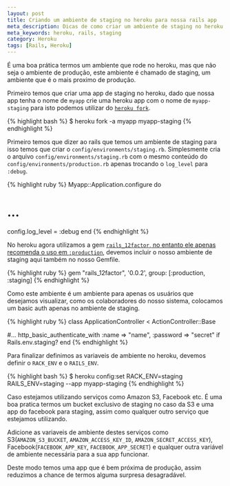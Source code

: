 ```yaml
---
layout: post
title: Criando um ambiente de staging no heroku para nossa rails app
meta_description: Dicas de como criar um ambiente de staging no heroku para nossa rails app
meta_keywords: heroku, rails, staging
category: Heroku
tags: [Rails, Heroku]
---
```


É uma boa prática termos um ambiente que rode no heroku, mas que não seja o ambiente de produção, este ambiente é chamado de staging, um ambiente que é o mais proximo de produção.

Primeiro temos que criar uma app de staging no heroku, dado que nossa app tenha o nome de `myapp` crie uma heroku app com o nome de `myapp-staging` para isto podemos utilizar do [`heroku fork`](https://devcenter.heroku.com/articles/fork-app).

{% highlight bash %}
$ heroku fork -a myapp myapp-staging
{% endhighlight %}

Primeiro temos que dizer ao rails que temos um ambiente de staging para isso temos que criar o `config/environments/staging.rb`. Simplesmente cria o arquivo `config/environments/staging.rb` com o mesmo conteúdo do `config/environments/production.rb` apenas trocando o `log_level` para `:debug`.

{% highlight ruby %}
Myapp::Application.configure do

  # ...
  config.log_level = :debug
end
{% endhighlight %}

No heroku agora utilizamos a gem [`rails_12factor`, no entanto ele apenas recomenda o uso em `:production`](https://devcenter.heroku.com/articles/rails4#logging-and-assets), devemos incluir o nosso ambiente de staging aqui também no nosso Gemfile.

{% highlight ruby %}
gem "rails_12factor", '0.0.2', group: [:production, :staging]
{% endhighlight %}

Como este ambiente é um ambiente para apenas os usuários que desejamos visualizar, como os colaboradores do nosso sistema, colocamos um basic auth apenas no ambiente de staging.

{% highlight ruby %}
class ApplicationController < ActionController::Base

  #...
  http_basic_authenticate_with :name => "name", :password => "secret" if Rails.env.staging?
end
{% endhighlight %}

Para finalizar definimos as variaveis de ambiente no heroku, devemos definir o `RACK_ENV` e o `RAILS_ENV`.

{% highlight bash %}
$ heroku config:set RACK_ENV=staging RAILS_ENV=staging --app myapp-staging
{% endhighlight %}

Caso estejamos utilizando serviços como Amazon S3, Facebook etc. É uma boa pratica termos um bucket exclusivo de staging no caso da S3 e uma app do facebook para staging, assim como qualquer outro serviço que estejamos utilizando.

Adicione as variaveis de ambiente destes serviços como S3(`AMAZON_S3_BUCKET`, `AMAZON_ACCESS_KEY_ID`, `AMAZON_SECRET_ACCESS_KEY`), Facebook(`FACEBOOK_APP_KEY`, `FACEBOOK_APP_SECRET`) e qualquer outra variável de ambiente necessária para a sua app funcionar.

Deste modo temos uma app que é bem próxima de produção, assim reduzimos a chance de termos alguma surpresa desagradável.
